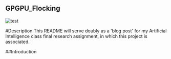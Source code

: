 ## GPGPU_Flocking
![test](http://i.imgur.com/78JNqNy.gifv)

#Description
This README will serve doubly as a 'blog post' for my Artificial Intelligence class final research assignment, in which this project is associated.

##Introduction
